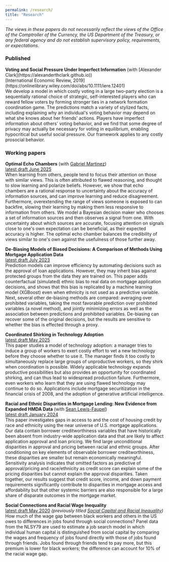 ```yaml
---
permalink: /research/
title: "Research"
---
```


_The views in these papers do not necessarily reflect the views of the Office of the Comptroller of the Currency, the US  Department of the Treasury, or any federal agency and do not establish supervisory policy, requirements, or expectations._

<p style="text-align: right"><h3>Published</h3></p>
<b>Voting and Social Pressure Under Imperfect Information</b> (with [Alexander Clark](https://alexanderthclark.github.io)) <br>
[International Economic Review, 2019](https://onlinelibrary.wiley.com/doi/abs/10.1111/iere.12401) <br>
We develop a model in which costly voting in a large two-party election is a sequentially rational choice of strategic, self-interested players who can reward fellow voters by forming stronger ties in a network formation coordination game. The predictions match a variety of stylized facts, including explaining why an individual's voting behavior may depend on what she knows about her friends' actions. Players have imperfect information about others' voting behavior, and we find that some degree of privacy may actually be necessary for voting in equilibrium, enabling hypocritical but useful social pressure. Our framework applies to any costly prosocial behavior.

<p style="text-align: right">
<h3>Working papers</h3>
</p>

<b>Optimal Echo Chambers</b> (with [Gabriel Martinez](https://gabriel-martinez-roa.github.io/))<br>
[latest draft June 2025](https://arxiv.org/abs/2010.01249) <br>
When learning from others, people tend to focus their attention on those with similar views. This is often attributed to flawed reasoning, and thought to slow learning and polarize beliefs. However, we show that echo chambers are a rational response to uncertainty about the accuracy of information sources, and can improve learning and reduce disagreement. Furthermore, overextending the range of views someone is exposed to can backfire, slowing their learning by making them less responsive to information from others. We model a Bayesian decision maker who chooses a set of information sources and then observes a signal from one. With uncertainty about which sources are accurate, focusing attention on signals close to one's own expectation can be beneficial, as their expected accuracy is higher. The optimal echo chamber balances the credibility of views similar to one's own against the usefulness of those further away. 

<b>De-Biasing Models of Biased Decisions: A Comparison of Methods Using Mortgage Application Data</b><br>
[latest draft July 2023](https://arxiv.org/abs/2405.00910) <br>
Prediction models can improve efficiency by automating decisions such as the approval of loan applications. However, they may inherit bias against protected groups from the data they are trained on. This paper adds counterfactual (simulated) ethnic bias to real data on mortgage application decisions, and shows that this bias is replicated by a machine learning model (XGBoost) even when ethnicity is not used as a predictive variable. Next, several other de-biasing methods are compared: averaging over prohibited variables, taking the most favorable prediction over prohibited variables (a novel method), and jointly minimizing errors as well as the association between predictions and prohibited variables. De-biasing can recover some of the original decisions, but the results are sensitive to whether the bias is effected through a proxy.

<b>Coordinated Shirking in Technology Adoption</b> <br>
[latest draft May 2025](https://arxiv.org/abs/2503.17613) <br>
This paper studies a model of technology adoption: a manager tries to induce a group of workers to exert costly effort to vet a new technology before they choose whether to use it. The manager finds it too costly to simultaneously replace large groups of unproductive workers, so they shirk when coordination is possible. Widely applicable technology expands productive possibilities but also provides an opportunity for coordinated shirking, and can thus lead to widespread production failure. Furthermore, even workers who learn that they are using flawed technology may continue to do so. Applications include mortgage securitization in the financial crisis of 2008, and the adoption of generative artificial intelligence.

<b>Racial and Ethnic Disparities in Mortgage Lending: New Evidence from Expanded HMDA Data</b> (with [Sean Lewis-Faupel](https://scholar.google.com/citations?user=wVysvzYAAAAJ))<br>
[latest draft January 2024](https://arxiv.org/abs/2405.00895) <br>
This paper investigates gaps in access to and the cost of housing credit by race and ethnicity using the near universe of U.S. mortgage applications. Our data contain borrower creditworthiness variables that have historically been absent from industry-wide application data and that are likely to affect application approval and loan pricing. We find large unconditional disparities in approval and pricing between racial and ethnic groups. After conditioning on key elements of observable borrower creditworthiness, these disparities are smaller but remain economically meaningful. Sensitivity analysis indicates that omitted factors as predictive of approval/pricing and race/ethnicity as credit score can explain some of the pricing disparities but cannot explain the approval disparities. Taken together, our results suggest that credit score, income, and down payment requirements significantly contribute to disparities in mortgage access and affordability but that other systemic barriers are also responsible for a large share of disparate outcomes in the mortgage market.

<b>Social Connections and Racial Wage Inequality</b> <br>
[latest draft May 2020](https://osf.io/vm82w/) *(previously titled [Social Capital and Racial Inequality](https://sites.google.com/site/nicholastenev/tenev_JMP.pdf))* <br>
How much of the wage gap between black workers and others in the US owes to differences in jobs found through social connections? Panel data from the NLSY79 are used to estimate a job search model in which individual human capital is distinguished from social capital by comparing the wages and frequency of jobs found directly with those of jobs found through friends. Jobs found through friends tend to pay more, but this premium is lower for black workers; the difference can account for 10% of the racial wage gap.






